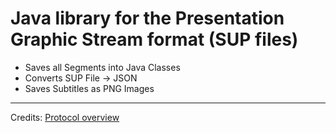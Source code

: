 Java library for the Presentation Graphic Stream format (SUP files)
====
- Saves all Segments into Java Classes
- Converts SUP File -> JSON
- Saves Subtitles as PNG Images
___
Credits: [Protocol overview](http://blog.thescorpius.com/index.php/2017/07/15/presentation-graphic-stream-sup-files-bluray-subtitle-format/)